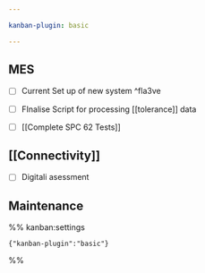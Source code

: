 ```yaml
---

kanban-plugin: basic

---
```


## MES

- [ ] Current Set up of new system ^fla3ve
- [ ] FInalise Script for processing [[tolerance]] data
- [ ] [[Complete SPC 62 Tests]]


## [[Connectivity]]

- [ ] Digitali asessment


## Maintenance





%% kanban:settings
```
{"kanban-plugin":"basic"}
```
%%
